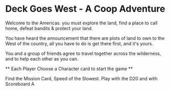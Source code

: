 Deck Goes West - A Coop Adventure
=================================

Welcome to the Americas. you must explore the land, find a place to call home, defeat bandits & protect your land.

You have heard the announcement that there are plots of land to own to the West of the country, all you have to do is get there first, and it's yours.

You and a group of friends agree to travel together across the wilderness, and to help each other as you can.

** Each Player Choose a Character card to start the game **

Find the Mission Card, Speed of the Slowest. Play with the D20 and with Scoreboard A

